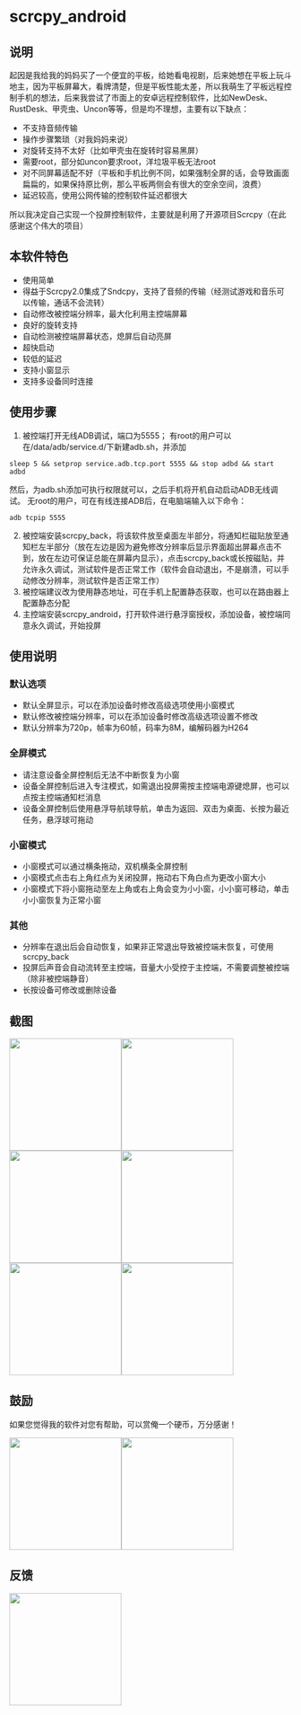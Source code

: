 # scrcpy_android

## 说明

起因是我给我的妈妈买了一个便宜的平板，给她看电视剧，后来她想在平板上玩斗地主，因为平板屏幕大，看牌清楚，但是平板性能太差，所以我萌生了平板远程控制手机的想法，后来我尝试了市面上的安卓远程控制软件，比如NewDesk、RustDesk、甲壳虫、Uncon等等，但是均不理想，主要有以下缺点：

- 不支持音频传输
- 操作步骤繁琐（对我妈妈来说）
- 对旋转支持不太好（比如甲壳虫在旋转时容易黑屏）
- 需要root，部分如uncon要求root，洋垃圾平板无法root
- 对不同屏幕适配不好（平板和手机比例不同，如果强制全屏的话，会导致画面扁扁的，如果保持原比例，那么平板两侧会有很大的空余空间，浪费）
- 延迟较高，使用公网传输的控制软件延迟都很大

所以我决定自己实现一个投屏控制软件，主要就是利用了开源项目Scrcpy（在此感谢这个伟大的项目）

## 本软件特色

- 使用简单
- 得益于Scrcpy2.0集成了Sndcpy，支持了音频的传输（经测试游戏和音乐可以传输，通话不会流转）
- 自动修改被控端分辨率，最大化利用主控端屏幕
- 良好的旋转支持
- 自动检测被控端屏幕状态，熄屏后自动亮屏
- 超快启动
- 较低的延迟
- 支持小窗显示
- 支持多设备同时连接

## 使用步骤

1. 被控端打开无线ADB调试，端口为5555；
有root的用户可以在/data/adb/service.d/下新建adb.sh，并添加
``` shell
sleep 5 && setprop service.adb.tcp.port 5555 && stop adbd && start adbd
```
然后，为adb.sh添加可执行权限就可以，之后手机将开机自动启动ADB无线调试。
无root的用户，可在有线连接ADB后，在电脑端输入以下命令：
``` shell
adb tcpip 5555
```
2. 被控端安装scrcpy_back，将该软件放至桌面左半部分，将通知栏磁贴放至通知栏左半部分（放在左边是因为避免修改分辨率后显示界面超出屏幕点击不到，放在左边可保证总能在屏幕内显示），点击scrcpy_back或长按磁贴，并允许永久调试，测试软件是否正常工作（软件会自动退出，不是崩溃，可以手动修改分辨率，测试软件是否正常工作）
3. 被控端建议改为使用静态地址，可在手机上配置静态获取，也可以在路由器上配置静态分配
4. 主控端安装scrcpy_android，打开软件进行悬浮窗授权，添加设备，被控端同意永久调试，开始投屏


## 使用说明

### 默认选项

- 默认全屏显示，可以在添加设备时修改高级选项使用小窗模式
- 默认修改被控端分辨率，可以在添加设备时修改高级选项设置不修改
- 默认分辨率为720p，帧率为60帧，码率为8M，编解码器为H264

### 全屏模式

- 请注意设备全屏控制后无法不中断恢复为小窗
- 设备全屏控制后进入专注模式，如需退出投屏需按主控端电源键熄屏，也可以点按主控端通知栏消息
- 设备全屏控制后使用悬浮导航球导航，单击为返回、双击为桌面、长按为最近任务，悬浮球可拖动

### 小窗模式

- 小窗模式可以通过横条拖动，双机横条全屏控制
- 小窗模式点击右上角红点为关闭投屏，拖动右下角白点为更改小窗大小
- 小窗模式下将小窗拖动至左上角或右上角会变为小小窗，小小窗可移动，单击小小窗恢复为正常小窗

### 其他

- 分辨率在退出后会自动恢复，如果非正常退出导致被控端未恢复，可使用scrcpy_back
- 投屏后声音会自动流转至主控端，音量大小受控于主控端，不需要调整被控端（除非被控端静音）
- 长按设备可修改或删除设备

## 截图

<img src="https://github.com/mingzhixian/scrcpy/blob/master/pic/截屏/软件界面.png" width="200px"><img src="https://github.com/mingzhixian/scrcpy/blob/master/pic/截屏/添加设备.png" width="200px">
<img src="https://github.com/mingzhixian/scrcpy/blob/master/pic/截屏/小窗-竖屏.png" width="200px"><img src="https://github.com/mingzhixian/scrcpy/blob/master/pic/截屏/小窗-横屏.png" width="200px">
<img src="https://github.com/mingzhixian/scrcpy/blob/master/pic/截屏/多设备.png" width="200px"><img src="https://github.com/mingzhixian/scrcpy/blob/master/pic/截屏/小小窗.png" width="200px">

## 鼓励

如果您觉得我的软件对您有帮助，可以赏俺一个硬币，万分感谢！

<img src="https://github.com/mingzhixian/scrcpy/blob/master/pic/捐赠/微信.jpg" width="200px"><img src="https://github.com/mingzhixian/scrcpy/blob/master/pic/捐赠/支付宝.jpg" width="200px">

## 反馈

<img src="https://github.com/mingzhixian/scrcpy/blob/master/pic/其他/反馈群.jpg" width="200px">